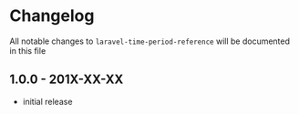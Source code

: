 # Changelog

All notable changes to `laravel-time-period-reference` will be documented in this file

## 1.0.0 - 201X-XX-XX

- initial release
